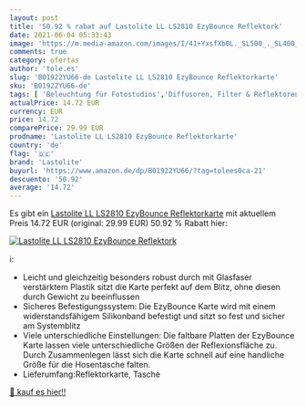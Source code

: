 ```yaml
---
layout: post
title: '50.92 % rabat auf Lastolite LL LS2810 EzyBounce Reflektork'
date: 2021-06-04 05:33:43
image: 'https://m.media-amazon.com/images/I/41+YxsfXb0L._SL500_._SL400_.jpg'
comments: true
category: ofertas
author: 'tole.es'
slug: 'B01922YU66-de Lastolite LL LS2810 EzyBounce Reflektorkarte'
sku: 'B01922YU66-de'
tags: [ 'Beleuchtung für Fotostudios','Diffusoren, Filter & Reflektoren','Elektronik & Foto','Fotostudio & Beleuchtung','Kamera & Foto','Kamera- & Fotozubehör','Reflektoren für Studiobeleuchtung','lastolite', ]
actualPrice: 14.72 EUR
currency: EUR
price: 14.72
comparePrice: 29.99 EUR
prodname: 'Lastolite LL LS2810 EzyBounce Reflektorkarte'
country: 'de'
flag: '🇩🇪'
brand: 'Lastolite'
buyurl: 'https://www.amazon.de/dp/B01922YU66/?tag=tolees0ca-21'
descuento: '50.92'
average: '14.72'
---
```


Es gibt ein [Lastolite LL LS2810 EzyBounce Reflektorkarte](https://www.amazon.de/dp/B01922YU66/?tag=tolees0ca-21) mit aktuellem Preis 14.72 EUR (original: 29.99 EUR) 50.92 % Rabatt hier:

[![Lastolite LL LS2810 EzyBounce Reflektork](https://m.media-amazon.com/images/I/41+YxsfXb0L._SL500_._SL400_.jpg)](https://www.amazon.de/dp/B01922YU66/?tag=tolees0ca-21)

ℹ️:

- Leicht und gleichzeitig besonders robust durch mit Glasfaser verstärktem Plastik sitzt die Karte perfekt auf dem Blitz, ohne diesen durch Gewicht zu beeinflussen
- Sicheres Befestigungssystem: Die EzyBounce Karte wird mit einem widerstandsfähigem Silikonband befestigt und sitzt so fest und sicher am Systemblitz
- Viele unterschiedliche Einstellungen: Die faltbare Platten der EzyBounce Karte lassen viele unterschiedliche Größen der Reflexionsfläche zu. Durch Zusammenlegen lässt sich die Karte schnell auf eine handliche Größe für die Hosentasche falten.
- Lieferumfang:Reflektorkarte, Tasche

[🛒 kauf es hier!!](https://www.amazon.de/dp/B01922YU66/?tag=tolees0ca-21)

